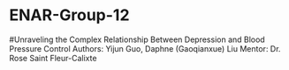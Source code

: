 # ENAR-Group-12

#Unraveling the Complex Relationship Between Depression and Blood Pressure Control
Authors: Yijun Guo, Daphne (Gaoqianxue) Liu
Mentor: Dr. Rose Saint Fleur-Calixte
